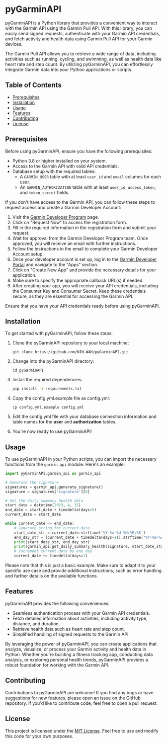 # pyGarminAPI
pyGarminAPI is a Python library that provides a convenient way to interact with the Garmin API using the Garmin Pull API. With this library, you can easily send signed requests, authenticate with your Garmin API credentials, and fetch activity and health data using Garmin Pull API for your Garmin devices.

The Garmin Pull API allows you to retrieve a wide range of data, including activities such as running, cycling, and swimming, as well as health data like heart rate and step count. By utilizing pyGarminAPI, you can effortlessly integrate Garmin data into your Python applications or scripts.

## Table of Contents

- [Prerequisites](#prerequisites)
- [Installation](#installation)
- [Usage](#usage)
- [Features](#features)
- [Contributing](#contributing)
- [License](#license)

## Prerequisites

Before using pyGarminAPI, ensure you have the following prerequisites:

- Python 3.8 or higher installed on your system.
- Access to the Garmin API with valid API credentials.
- Database setup with the required tables:
  - A `GARMIN_USER` table with at least `user_id` and `email` columns for each user.
  - An `GARMIN_AUTHORIZATION` table with at least `user_id`, `access_token`, and `token_secret` fields.

If you don't have access to the Garmin API, you can follow these steps to request access and create a Garmin Developer Account:

1. Visit the [Garmin Developer Program](https://developer.garmin.com/gc-developer-program/overview/) page.
2. Click on "Request Now" to access the registration form.
3. Fill in the required information in the registration form and submit your request.
4. Wait for approval from the Garmin Developer Program team. Once approved, you will receive an email with further instructions.
5. Follow the instructions in the email to complete your Garmin Developer Account setup.
6. Once your developer account is set up, log in to the [Garmin Developer Portal](https://developerportal.garmin.com/) and navigate to the "Apps" section.
7. Click on "Create New App" and provide the necessary details for your application.
8. Make sure to specify the appropriate callback URL(s) if needed.
9. After creating your app, you will receive your API credentials, including the Consumer Key and Consumer Secret. Keep these credentials secure, as they are essential for accessing the Garmin API.

Ensure that you have your API credentials ready before using pyGarminAPI.


## Installation
To get started with pyGarminAPI, follow these steps:

1. Clone the pyGarminAPI repository to your local machine:

   ```shell
   git clone https://github.com/NIH-W4H/pyGarminAPI.git
   ```

2. Change into the pyGarminAPI directory:
    ```shell
    cd pyGarminAPI
    ```

3. Install the required dependencies:
    ```bash
    pip install -r requirements.txt
    ```

4. Copy the config.yml.example file as config.yml:
    ```shell
    cp config.yml.example config.yml
    ```

5. Edit the config.yml file with your database connection information and table names for the **user** and **authorization** tables.

6. You're now ready to use pyGarminAPI!

## Usage
To use pyGarminAPI in your Python scripts, you can import the necessary functions from the `garmin_api` module. Here's an example:
```python
import pyGarminAPI.garmin_api as garmin_api

# Generate the signature
signatures = garmin_api.generate_signature()
signature = signatures['signature'][0]

# Get the daily summary health data
start_date = datetime(2023, 4, 15)
end_date = start_date + timedelta(days=5)
current_date = start_date

while current_date <= end_date:
    # Generate string for current date
    start_date_str = current_date.strftime('%Y-%m-%d %H:%M:%S')
    end_day_str = (current_date + timedelta(days=1)).strftime('%Y-%m-%d %H:%M:%S')
    print(start_date_str, end_day_str)
    print(garmin_api.get_daily_summary_health(signature, start_date_str, end_day_str))
    # Increment current date by one day
    current_date += timedelta(days=1)
```
Please note that this is just a basic example. Make sure to adapt it to your specific use case and provide additional instructions, such as error handling and further details on the available functions.

## Features
pyGarminAPI provides the following conveniences:
- Seamless authentication process with your Garmin API credentials.
- Fetch detailed information about activities, including activity type, distance, and duration.
- Retrieve health data such as heart rate and step count.
- Simplified handling of signed requests to the Garmin API.

By leveraging the power of pyGarminAPI, you can create applications that analyze, visualize, or process your Garmin activity and health data in Python. Whether you're building a fitness tracking app, conducting data analysis, or exploring personal health trends, pyGarminAPI provides a robust foundation for working with the Garmin API.

## Contributing
Contributions to pyGarminAPI are welcome! If you find any bugs or have suggestions for new features, please open an issue on the GitHub repository. If you'd like to contribute code, feel free to open a pull request.

## License
This project is licensed under the [MIT License](https://github.com/NIH-W4H/pyGarminAPI/blob/main/LICENSE). Feel free to use and modify this code for your own purposes.
